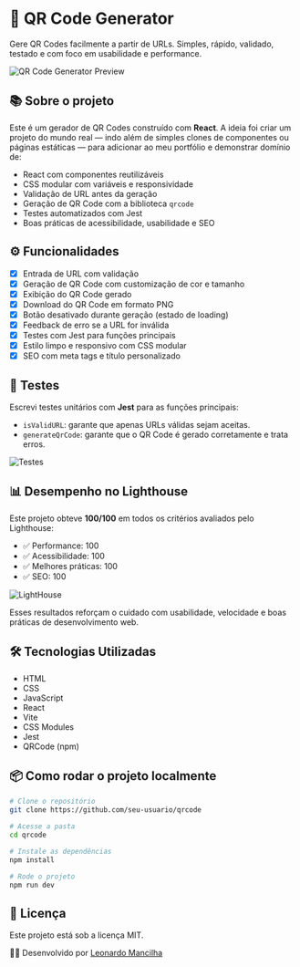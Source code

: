 # 🚀 QR Code Generator

Gere QR Codes facilmente a partir de URLs. Simples, rápido, validado, testado e com foco em usabilidade e performance.

![QR Code Generator Preview](https://github.com/user-attachments/assets/8b5a3f1b-55b5-4f35-b446-0fd2f9b0f214)

## 📚 Sobre o projeto

Este é um gerador de QR Codes construído com **React**. A ideia foi criar um projeto do mundo real — indo além de simples clones de componentes ou páginas estáticas — para adicionar ao meu portfólio e demonstrar domínio de:

- React com componentes reutilizáveis
- CSS modular com variáveis e responsividade
- Validação de URL antes da geração
- Geração de QR Code com a biblioteca `qrcode`
- Testes automatizados com Jest
- Boas práticas de acessibilidade, usabilidade e SEO

## ⚙️ Funcionalidades

- [x] Entrada de URL com validação
- [x] Geração de QR Code com customização de cor e tamanho
- [x] Exibição do QR Code gerado
- [x] Download do QR Code em formato PNG
- [x] Botão desativado durante geração (estado de loading)
- [x] Feedback de erro se a URL for inválida
- [x] Testes com Jest para funções principais
- [x] Estilo limpo e responsivo com CSS modular
- [x] SEO com meta tags e título personalizado

## 🧪 Testes

Escrevi testes unitários com **Jest** para as funções principais:

- `isValidURL`: garante que apenas URLs válidas sejam aceitas.
- `generateQrCode`: garante que o QR Code é gerado corretamente e trata erros.

![Testes](https://github.com/user-attachments/assets/b1d14ecd-baed-4f6f-b191-f50725a33632)

## 📊 Desempenho no Lighthouse

Este projeto obteve **100/100** em todos os critérios avaliados pelo Lighthouse:

- ✅ Performance: 100
- ✅ Acessibilidade: 100
- ✅ Melhores práticas: 100
- ✅ SEO: 100

![LightHouse](https://github.com/user-attachments/assets/b742861e-8c5a-4e0f-8f9d-727270433710)

Esses resultados reforçam o cuidado com usabilidade, velocidade e boas práticas de desenvolvimento web.

## 🛠️ Tecnologias Utilizadas

- HTML
- CSS
- JavaScript
- React
- Vite
- CSS Modules
- Jest
- QRCode (npm)

## 📦 Como rodar o projeto localmente

```bash
# Clone o repositório
git clone https://github.com/seu-usuario/qrcode

# Acesse a pasta
cd qrcode

# Instale as dependências
npm install

# Rode o projeto
npm run dev
```

## 📄 Licença

Este projeto está sob a licença MIT.

👨‍💻 Desenvolvido por [Leonardo Mancilha](https://www.linkedin.com/in/leonardomancilha/)
